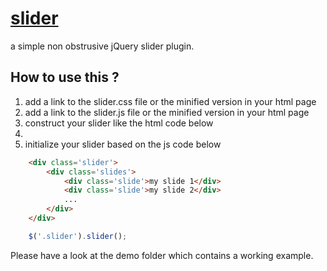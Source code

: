 <h1><u>slider</u></h1>

a simple non obstrusive jQuery slider plugin.

<h2>How to use this ?</h2>

<ol>
	<li>add a link to the slider.css file or the minified version in your html page</li>
	<li>add a link to the slider.js file or the minified version in your html page</li>
	<li>construct your slider like the html code below<li>
	<li>initialize your slider based on the js code below</li>
</ol>

```html
	<div class='slider'>
		<div class='slides'>
			<div class='slide'>my slide 1</div>
			<div class='slide'>my slide 2</div>
			...
		</div>
	</div>
```

```js
	$('.slider').slider();
```

Please have a look at the demo folder which contains a working example.
